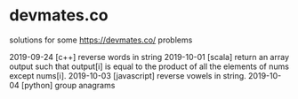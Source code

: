 # devmates.co
solutions for some https://devmates.co/ problems

2019-09-24	[c++] reverse words in string
2019-10-01	[scala] return an array output such that output[i] is equal to the product of all the elements of nums except nums[i].
2019-10-03	[javascript] reverse vowels in string. 
2019-10-04  [python] group anagrams
